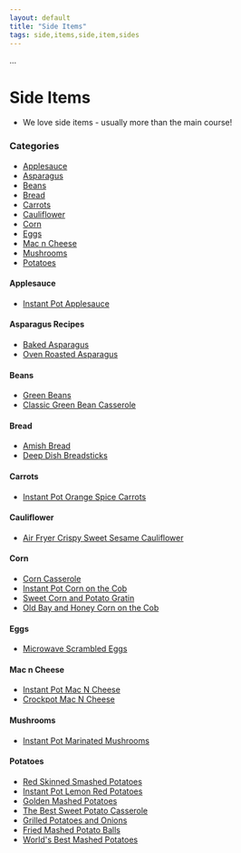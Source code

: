 ```yaml
---
layout: default
title: "Side Items"
tags: side,items,side,item,sides
---
```

<div id='visits'>...</div>
<script type="text/javascript">
    function cb(response) {
        document.getElementById("visits").innerText=response.value;
    }
</script>
<script type="text/javascript" async src="https://api.countapi.xyz/hit/cmwillett.github.io/TheDigitalCookbook/visits?callback=cb"></script>

# Side Items
* We love side items - usually more than the main course!

### Categories
<!-- TOC depthFrom:4 depthTo:6 withLinks:1 updateOnSave:1 orderedList:0 -->

- [Applesauce](#applesauce)
- [Asparagus](#asparagus)
- [Beans](#beans)
- [Bread](#bread)
- [Carrots](#carrots)
- [Cauliflower](#cauliflower)
- [Corn](#corn)
- [Eggs](#eggs)
- [Mac n Cheese](#mac-n-cheese)
- [Mushrooms](#mushrooms)
- [Potatoes](#potatoes)

<!-- /TOC -->

#### Applesauce
* [Instant Pot Applesauce]({{site.github.url}}/Sides/InstantPotApplesauce/index.html)

#### Asparagus Recipes
* [Baked Asparagus]({{site.github.url}}/Sides/BakedAsparagus/index.html)
* [Oven Roasted Asparagus]({{site.github.url}}/Sides/OvenRoastedAsparagus/index.html)

#### Beans
* [Green Beans]({{site.github.url}}/Sides/GreenBeans/index.html)
* [Classic Green Bean Casserole]({{site.github.url}}/Sides/ClassicGreenBeanCasserole/index.html)

#### Bread
* [Amish Bread]({{site.github.url}}/Sides/AmishBread/index.html)
* [Deep Dish Breadsticks]({{site.github.url}}/Sides/DeepDishBreadsticks/index.html)

#### Carrots
* [Instant Pot Orange Spice Carrots]({{site.github.url}}/Sides/InstantPotOrangeSpiceCarrots/index.html)

#### Cauliflower
* [Air Fryer Crispy Sweet Sesame Cauliflower]({{site.github.url}}/Sides/AirFryerCrispySweetSesameCauliflower/index.html)

#### Corn
* [Corn Casserole]({{site.github.url}}/Sides/CornCasserole/index.html)
* [Instant Pot Corn on the Cob]({{site.github.url}}/Sides/InstantPotCornOnTheCob/index.html)
* [Sweet Corn and Potato Gratin]({{site.github.url}}/Sides/SweetCornAndPotatoGratin/index.html)
* [Old Bay and Honey Corn on the Cob]({{site.github.url}}/Sides/OldBayAndHoneyCornOnTheCob/index.html)

#### Eggs
* [Microwave Scrambled Eggs]({{site.github.url}}/Sides/MicrowaveScrambledEggs/index.html)

#### Mac n Cheese
* [Instant Pot Mac N Cheese]({{site.github.url}}/Sides/InstantPotMacNCheese/index.html)
* [Crockpot Mac N Cheese]({{site.github.url}}/Sides/CrockpotMacNCheese/index.html)

#### Mushrooms
* [Instant Pot Marinated Mushrooms]({{site.github.url}}/Sides/InstantPotMarinatedMushrooms/index.html)

#### Potatoes
* [Red Skinned Smashed Potatoes]({{site.github.url}}/Sides/RedSkinnedSmashedPotatoes/index.html)
* [Instant Pot Lemon Red Potatoes]({{site.github.url}}/Sides/InstantPotLemonRedPotatoes/index.html)
* [Golden Mashed Potatoes]({{site.github.url}}/Sides/GoldenMashedPotatoes/index.html)
* [The Best Sweet Potato Casserole]({{site.github.url}}/Sides/TheBestSweetPotatoCasserole/index.html)
* [Grilled Potatoes and Onions]({{site.github.url}}/Sides/GrilledPotatoesAndOnions/index.html)
* [Fried Mashed Potato Balls]({{site.github.url}}/Sides/FriedMashedPotatoBalls/index.html)
* [World's Best Mashed Potatoes]({{site.github.url}}/Sides/WorldsBestMashedPotatoes/index.html)
